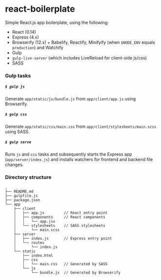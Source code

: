 # react-boilerplate

Simple React.js app boilerplate, using the following:

* React (0.14)
* Express (4.x)
* Browserify (12.x) + Babelify, Reactify, Minifyify (when `$NODE_ENV` equals `production`) and Watchify
* Gulp
* `gulp-live-server` (which includes LiveReload for client-side js/css)
* SASS

### Gulp tasks

##### `$ gulp js`

Generate `app/static/js/bundle.js` from `app/client/app.js` using Browserify.

##### `$ gulp css`

Generate `app/static/css/main.css` from `app/client/stylesheets/main.scss` using SASS.

##### `$ gulp serve`

Runs `js` and `css` tasks and subsequently starts the Express app (`app/server/index.js`) and installs watchers for frontend and backend file changes.

### Directory structure

```
.
├── README.md
├── gulpfile.js
├── package.json
└── app
    ├── client
    │   ├── app.js         // React entry point
    │   ├── components     // React components
    │   │   └── app.jsx
    │   └── stylesheets    // SASS stylesheets
    │       └── main.scss
    ├── server
    │   ├── index.js       // Express entry point
    │   └── routes
    │       └── index.js
    └── static
        ├── index.html
        ├── css
        │   └── main.css   // Generated by SASS
        └── js
            └── bundle.js  // Generated by Browserify
```
